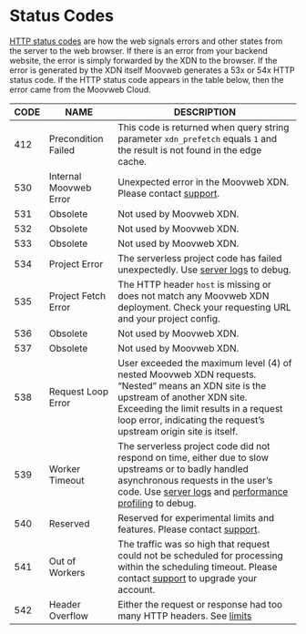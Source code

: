 # Status Codes

[HTTP status codes](https://en.wikipedia.org/wiki/List_of_HTTP_status_codes) are how the web signals errors and other states from the server to the web browser. If there is an error from your backend website, the error is simply forwarded by the XDN to the browser. If the error is generated by the XDN itself Moovweb generates a 53x or 54x HTTP status code. If the HTTP status code appears in the table below, then the error came from the Moovweb Cloud. 

| CODE | NAME | DESCRIPTION |
| -- | -- | -- |
| 412 | Precondition Failed | This code is returned when query string parameter `xdn_prefetch` equals `1` and the result is not found in the edge cache. |
| 530 | Internal Moovweb Error | Unexpected error in the Moovweb XDN. Please contact [support](https://help.moovweb.com). |
| 531 | Obsolete | Not used by Moovweb XDN. |
| 532 | Obsolete | Not used by Moovweb XDN. |
| 533 | Obsolete | Not used by Moovweb XDN. |
| 534 | Project Error | The serverless project code has failed unexpectedly. Use [server logs](/guides/logs#section_server_logs) to debug. |
| 535 | Project Fetch Error | The HTTP header `host` is missing or does not match any Moovweb XDN deployment. Check your requesting URL and your project config. |
| 536 | Obsolete | Not used by Moovweb XDN. |
| 537 | Obsolete | Not used by Moovweb XDN. |
| 538 | Request Loop Error | User exceeded the maximum level (4) of nested Moovweb XDN requests. “Nested” means an XDN site is the upstream of another XDN site. Exceeding the limit results in a request loop error, indicating the request’s upstream origin site is itself. |
| 539 | Worker Timeout | The serverless project code did not respond on time, either due to slow upstreams or to badly handled asynchronous requests in the user’s code. Use [server logs](/guides/logs#section_server_logs) and [performance profiling](/guides/performance) to debug. |
| 540 | Reserved | Reserved for experimental limits and features. Please contact [support](https://help.moovweb.com). |
| 541 | Out of Workers | The traffic was so high that request could not be scheduled for processing within the scheduling timeout. Please contact [support](/guides/support) to upgrade your account. |
| 542 | Header Overflow | Either the request or response had too many HTTP headers. See [limits](/guides/limits) |
